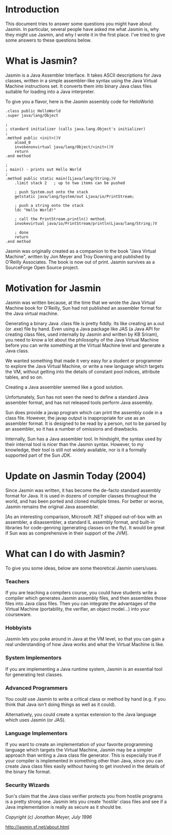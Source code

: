 # Introduction

This document tries to answer some questions you might have about Jasmin. In particular, several people have asked me what Jasmin is, why they might use Jasmin, and why I wrote it in the first place. I've tried to give some answers to these questions below.

# What is Jasmin?

Jasmin is a Java Assembler Interface. It takes ASCII descriptions for Java classes, written in a simple assembler-like syntax using the Java Virtual Machine instructions set. It converts them into binary Java class files suitable for loading into a Java interpreter.

To give you a flavor, here is the Jasmin assembly code for HelloWorld:

```jasmin
.class public HelloWorld
.super java/lang/Object

;
; standard initializer (calls java.lang.Object's initializer)
;
.method public <init>()V
    aload_0
    invokenonvirtual java/lang/Object/<init>()V
    return
.end method

;
; main() - prints out Hello World
;
.method public static main([Ljava/lang/String;)V
    .limit stack 2   ; up to two items can be pushed

    ; push System.out onto the stack
    getstatic java/lang/System/out Ljava/io/PrintStream;

    ; push a string onto the stack
    ldc "Hello World!"

    ; call the PrintStream.println() method.
    invokevirtual java/io/PrintStream/println(Ljava/lang/String;)V

    ; done
    return
.end method
```

Jasmin was originally created as a companion to the book "Java Virtual Machine", written by Jon Meyer and Troy Downing and published by O'Reilly Associates. The book is now out of print. Jasmin survives as a SourceForge Open Source project.

# Motivation for Jasmin

Jasmin was written because, at the time that we wrote the Java Virtual Machine book for O'Reilly, Sun had not published an assembler format for the Java virtual machine.

Generating a binary Java .class file is pretty fiddly. Its like creating an a.out (or .exe) file by hand. Even using a Java package like JAS (a Java API for creating class files, used internally by Jasmin and written by KB Sriram), you need to know a lot about the philosophy of the Java Virtual Machine before you can write something at the Virtual Machine level and generate a Java class.

We wanted something that made it very easy for a student or programmer to explore the Java Virtual Machine, or write a new language which targets the VM, without getting into the details of constant pool indices, attribute tables, and so on.

Creating a Java assembler seemed like a good solution.

Unfortunately, Sun has not seen the need to define a standard Java assembler format, and has not released tools perform Java assembly.

Sun does provide a javap program which can print the assembly code in a class file. However, the javap output is inappropriate for use as an assembler format. It is designed to be read by a person, not to be parsed by an assembler, so it has a number of omissions and drawbacks.

Internally, Sun has a Java assembler tool. In hindsight, the syntax used by their internal tool is nicer than the Jasmin syntax. However, to my knowledge, their tool is still not widely available, nor is it a formally supported part of the Sun JDK.

# Update on Jasmin Today (2004)

Since Jasmin was written, it has become the de-facto standard assembly format for Java. It is used in dozens of compiler classes throughout the world, and has been ported and cloned multiple times. For better or worse, Jasmin remains the original Java assembler.

[As an interesting comparison, Microsoft .NET shipped out-of-box with an assembler, a disassembler, a standard IL assembly format, and built-in libraries for code-genning (generating classes on the fly). It would be great if Sun was as comprehensive in their support of the JVM].

# What can I do with Jasmin?

To give you some ideas, below are some theoretical Jasmin users/uses.

### Teachers

If you are teaching a compilers course, you could have students write a compiler which generates Jasmin assembly files, and then assembles those files into Java class files. Then you can integrate the advantages of the Virtual Machine (portability, the verifier, an object model...) into your courseware.

### Hobbyists

Jasmin lets you poke around in Java at the VM level, so that you can gain a real understanding of how Java works and what the Virtual Machine is like.

### System Implementors

If you are implementing a Java runtime system, Jasmin is an essential tool for generating test classes.

### Advanced Programmers

You could use Jasmin to write a critical class or method by hand (e.g. if you think that Java isn't doing things as well as it could).

Alternatively, you could create a syntax extension to the Java language which uses Jasmin (or JAS).

### Language Implementors

If you want to create an implementation of your favorite programming language which targets the Virtual Machine, Jasmin may be a simpler approach than writing a Java class file generator. This is especially true if your compiler is implemented in something other than Java, since you can create Java class files easily without having to get involved in the details of the binary file format.

### Security Wizards

Sun's claim that the Java class verifier protects you from hostile programs is a pretty strong one. Jasmin lets you create 'hostile' class files and see if a Java implementation is really as secure as it should be.

*Copyright (c) Jonathan Meyer, July 1996*

http://jasmin.sf.net/about.html
